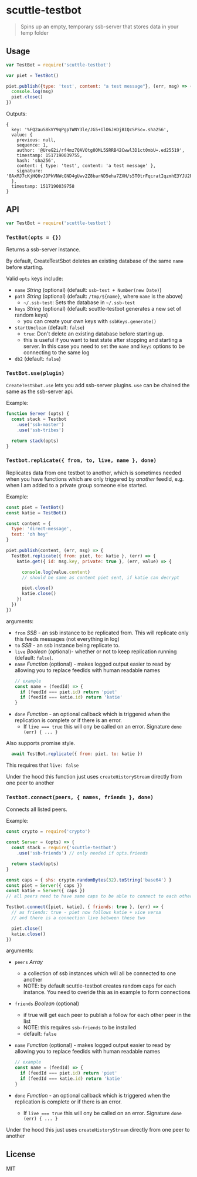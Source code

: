 # scuttle-testbot

> Spins up an empty, temporary ssb-server that stores data in your temp folder


## Usage

```js
var TestBot = require('scuttle-testbot')

var piet = TestBot()

piet.publish({type: 'test', content: "a test message"}, (err, msg) => {
  console.log(msg)
  piet.close()
})
```

Outputs:
```
{
  key: '%FQ2auS8kVY9qPgpTWNY3le/JG5+IlO6JHDjBIQcSPSc=.sha256',
  value: {
    previous: null,
    sequence: 1,
    author: '@UreG2i/rf4mz7QAVOtg0OML5SRRB42Cwwl3D1ct0mbU=.ed25519',
    timestamp: 1517190039755,
    hash: 'sha256',
    content: { type: 'test', content: 'a test message' },
    signature: '0AxMJ7cKjHQ6vJDPkVNWcGND4gUwv2Z8barND5eha7ZXH/s5T0trFqcratIqzmhE3YJU2FY61Rf1S/Za2foLCA==.sig.ed25519'
  },
  timestamp: 1517190039758
}
```

## API

```js
var TestBot = require('scuttle-testbot')
```

### `TestBot(opts = {})`

Returns a ssb-server instance.

By default, CreateTestSbot deletes an existing database of the same `name` before starting.

Valid `opts` keys include:
- `name` *String* (optional) (default: `ssb-test + Number(new Date)`)
- `path` *String* (optional) (default: `/tmp/${name}`, where `name` is the above)
    - `~/.ssb-test`: Sets the database in `~/.ssb-test`
- `keys` *String* (optional) (default: scuttle-testbot generates a new set of random keys)
    - you can create your own keys with `ssbKeys.generate()`
- `startUnclean` (default: `false`)
    - `true`: Don't delete an existing database before starting up.
    - this is useful if you want to test state after stopping and starting a server. In this case you need to set the `name` and `keys` options to be connecting to the same log
- `db2` (default: `false`)

### `TestBot.use(plugin)`

`CreateTestSbot.use` lets you add ssb-server plugins. `use` can be chained the same as the ssb-server api.

Example:

```js
function Server (opts) {
  const stack = Testbot
    .use('ssb-master')
    .use('ssb-tribes')

  return stack(opts)
}
```

### `Testbot.replicate({ from, to, live, name }, done)`

Replicates data from one testbot to another, which is sometimes needed when you have functions
which are only triggered by _another_ feedId, e.g. when I am added to a private group someone else started.

Example:

```js
const piet = TestBot()
const katie = TestBot()

const content = {
  type: 'direct-message',
  text: 'oh hey'
}

piet.publish(content, (err, msg) => {
  TestBot.replicate({ from: piet, to: katie }, (err) => {
    katie.get({ id: msg.key, private: true }, (err, value) => {

      console.log(value.content)
      // should be same as content piet sent, if katie can decrypt

      piet.close()
      katie.close()
    })
  })
})
```

arguments:
- `from` *SSB* - an ssb instance to be replicated from. This will replicate only this feeds messages (not everything in log)
- `to` *SSB* - an ssb instance being replicate to.
- `live` *Boolean* (optional)- whether or not to keep replication running (default: `false`).
- `name` *Function* (optional) - makes logged output easier to read by allowing you to replace feedIds with human readable names
    ```js
    // example
    const name = (feedId) => {
      if (feedId === piet.id) return 'piet'
      if (feedId === katie.id) return 'katie'
    }
    ```
- `done` *Function* - an optional callback which is triggered when the replication is complete or if there is an error.
    - If `live === true` this will ony be called on an error. Signature `done (err) { ... }`

Also supports promise style.
```js
  await TestBot.replicate({ from: piet, to: katie })
```
This requires that `live: false`

Under the hood this function just uses `createHistoryStream` directly from one peer to another

### `Testbot.connect(peers, { names, friends }, done)`

Connects all listed peers.

Example:

```js
const crypto = require('crypto')

const Server = (opts) => {
  const stack = require('scuttle-testbot')
    .use('ssb-friends') // only needed if opts.friends

  return stack(opts)
}

const caps = { shs: crypto.randomBytes(32).toString('base64') }
const piet = Server({ caps })
const katie = Server({ caps })
// all peers need to have same caps to be able to connect to each other

Testbot.connect([piet, katie], { friends: true }, (err) => {
  // as friends: true - piet now follows katie + vice versa
  // and there is a connection live between these two

  piet.close()
  katie.close()
})
```

arguments:
- `peers` *Array*
    - a collection of ssb instances which will all be connected to one another
    - NOTE: by default scuttle-testbot creates random caps for each instance. You need to overide this as in example to form connections

- `friends` *Boolean* (optional)
    - if true will get each peer to publish a follow for each other peer in the list
    - NOTE: this requires `ssb-friends` to be installed
    - default: `false`
- `name` *Function* (optional) - makes logged output easier to read by allowing you to replace feedIds with human readable names
    ```js
    // example
    const name = (feedId) => {
      if (feedId === piet.id) return 'piet'
      if (feedId === katie.id) return 'katie'
    }
    ```
- `done` *Function* - an optional callback which is triggered when the replication is complete or if there is an error.
    - If `live === true` this will ony be called on an error. Signature `done (err) { ... }`

Under the hood this just uses `createHistoryStream` directly from one peer to another


## License

MIT

